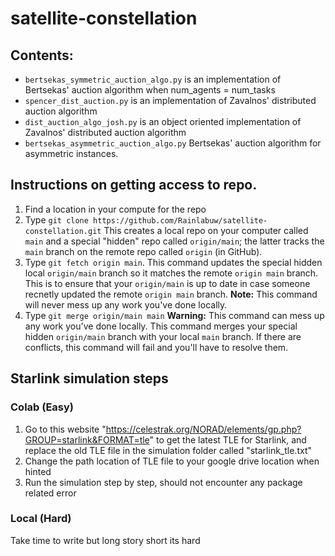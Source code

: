 # satellite-constellation

## Contents:
* `bertsekas_symmetric_auction_algo.py` is an implementation of Bertsekas' auction algorithm when num_agents = num_tasks
* `spencer_dist_auction.py` is an implementation of Zavalnos' distributed auction algorithm
* `dist_auction_algo_josh.py` is an object oriented implementation of Zavalnos' distributed auction algorithm
* `bertsekas_asymmetric_auction_algo.py` Bertsekas' auction algorithm for asymmetric 
instances.


## Instructions on getting access to repo.

1. Find a location in your compute for the repo
2. Type `git clone https://github.com/Rainlabuw/satellite-constellation.git`
    This creates a local repo on your computer called `main` and a special "hidden" repo called `origin/main`; the latter tracks the `main` branch on the remote repo called `origin` (in GitHub).
3. Type `git fetch origin main`.
    This command updates the special hidden local `origin/main` branch so it matches the remote `origin main` branch. This is to ensure that your `origin/main` is up to date in case someone recnetly updated the remote `origin main` branch. 
    **Note:** This command will never mess up any work you've done locally. 
4. Type `git merge origin/main main`
    **Warning:** This command can mess up any work you've done locally. This command merges your special hidden `origin/main` branch with your local `main` branch. If there are conflicts, this command will fail and you'll have to resolve them. 

## Starlink simulation steps
### Colab (Easy)
1. Go to this website "https://celestrak.org/NORAD/elements/gp.php?GROUP=starlink&FORMAT=tle" to get the latest TLE for Starlink, and replace the old TLE file in the simulation folder called "starlink_tle.txt"
2. Change the path location of TLE file to your google drive location when hinted
3. Run the simulation step by step, should not encounter any package related error

### Local (Hard)
Take time to write but long story short its hard